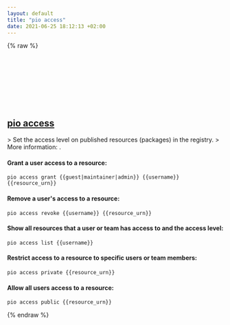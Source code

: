 ```yaml
---
layout: default
title: "pio access"
date: 2021-06-25 18:12:13 +02:00
---
```

{% raw %}
<h2 id="pio-access">
  <a href="/en/common/pio-access.html">pio access</a> <a href="#pio-access"><svg class="icon">
    <use href="/assets/images/unicode_sprite.svg#link" />
  </svg></a>
</h2>
> Set the access level on published resources (packages) in the registry.
> More information: <https://docs.platformio.org/en/latest/core/userguide/access/>.

#### Grant a user access to a resource:
```shell
pio access grant {{guest|maintainer|admin}} {{username}} {{resource_urn}}
```
#### Remove a user's access to a resource:
```shell
pio access revoke {{username}} {{resource_urn}}
```
#### Show all resources that a user or team has access to and the access level:
```shell
pio access list {{username}}
```
#### Restrict access to a resource to specific users or team members:
```shell
pio access private {{resource_urn}}
```
#### Allow all users access to a resource:
```shell
pio access public {{resource_urn}}
```
{% endraw %}